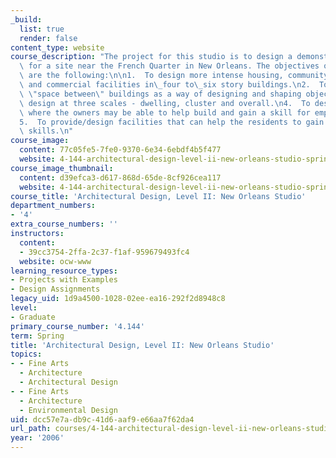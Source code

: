 ```yaml
---
_build:
  list: true
  render: false
content_type: website
course_description: "The project for this studio is to design a demonstration project\
  \ for a site near the French Quarter in New Orleans. The objectives of the project\
  \ are the following:\n\n1.  To design more intense housing, community, educational\
  \ and commercial facilities in\_four to\_six story buildings.\n2.  To explore the\
  \ \"space between\" buildings as a way of designing and shaping objects.\n3.  To\
  \ design at three scales - dwelling, cluster and overall.\n4.  To design dwellings\
  \ where the owners may be able to help build and gain a skill for employment.\n\
  5.  To provide/design facilities that can help the residents to gain education and\
  \ skills.\n"
course_image:
  content: 77c05fe5-7fe0-9370-6e34-6ebdf4b5f477
  website: 4-144-architectural-design-level-ii-new-orleans-studio-spring-2006
course_image_thumbnail:
  content: d39efca3-d617-868d-65de-8cf926cea117
  website: 4-144-architectural-design-level-ii-new-orleans-studio-spring-2006
course_title: 'Architectural Design, Level II: New Orleans Studio'
department_numbers:
- '4'
extra_course_numbers: ''
instructors:
  content:
  - 39cc3754-2ffa-2c37-f1af-959679493fc4
  website: ocw-www
learning_resource_types:
- Projects with Examples
- Design Assignments
legacy_uid: 1d9a4500-1028-02ee-ea16-292f2d8948c8
level:
- Graduate
primary_course_number: '4.144'
term: Spring
title: 'Architectural Design, Level II: New Orleans Studio'
topics:
- - Fine Arts
  - Architecture
  - Architectural Design
- - Fine Arts
  - Architecture
  - Environmental Design
uid: dcc57e7a-db9c-41d6-aaf9-e66aa7f62da4
url_path: courses/4-144-architectural-design-level-ii-new-orleans-studio-spring-2006
year: '2006'
---
```

